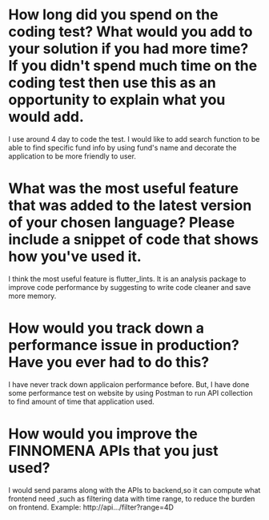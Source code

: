 # How long did you spend on the coding test? What would you add to your solution if you had more time? If you didn't spend much time on the coding test then use this as an opportunity to explain what you would add.
I use around 4 day to code the test. I would like to add search function to be able to find specific fund info by using fund's name and decorate the application to be more friendly to user.

# What was the most useful feature that was added to the latest version of your chosen language? Please include a snippet of code that shows how you've used it.
I think the most useful feature is flutter_lints. It is an analysis package to improve code performance by suggesting to write code cleaner and save more memory.

# How would you track down a performance issue in production? Have you ever had to do this?
I have never track down applicaion performance before. But, I have done some performance test on website by using Postman to run API collection to find amount of time that application used.

# How would you improve the FINNOMENA APIs that you just used?
I would send params along with the APIs to backend,so it can compute what frontend need ,such as filtering data with time range, to reduce the burden on frontend.
Example: http://api.../filter?range=4D